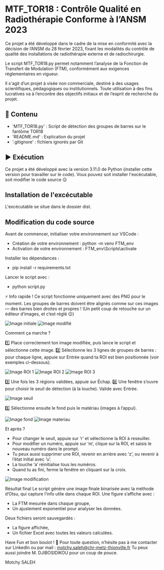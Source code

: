 # MTF_TOR18 : Contrôle Qualité en Radiothérapie Conforme à l’ANSM 2023

Ce projet a été développé dans le cadre de la mise en conformité avec la décision de l’ANSM du 28 février 2023, fixant les modalités du contrôle de qualité des installations de radiothérapie externe et de radiochirurgie.

Le script MTF_TOR18.py permet notamment l’analyse de la Fonction de Transfert de Modulation (FTM), conformément aux exigences réglementaires en vigueur.

Il s'agit d’un projet à visée non commerciale, destiné à des usages scientifiques, pédagogiques ou institutionnels.
Toute utilisation à des fins lucratives va à l’encontre des objectifs initiaux et de l’esprit de recherche du projet.


## 📂 Contenu

 - 'MTF_TOR18.py' : Script de détection des groupes de barres sur le fantôme TOR18
 - 'README.md' : Explication du projet
 - '.gitignore' : fichiers ignorés par Git


 ## ▶️ Exécution
Ce projet a été développé avec la version 3.11.0 de Python (installer cette version pour travailler sur le code).
Vous pouvez soit installer l'excécutable, soit modifier le code source 😉

## Installation de l'excécutable
L'excécutable se situe dans le dossier dist.


## Modification du code source
Avant de commencer, initialiser votre environnement sur VSCode :
- Création de votre environnement  : python -m venv FTM_env
- Activation de votre environnement : FTM_env\Scripts\activate

Installer les dépendances : 
- pip install -r requirements.txt

Lancer le script avec :
- python script.py


⚡ Info rapide !
Ce script fonctionne uniquement avec des PNG pour le moment.
Les groupes de barres doivent être alignés comme sur ces images — des barres bien droites et propres ! (Un petit coup de retouche sur un éditeur d’images, et c’est réglé 😉)

![Image initiale](Images/xray_2_Filter_3.png)
![Image modifié](Images/xray_2_Filter_3_mod.png)

Comment ça marche ?

1️⃣ Place correctement ton image modifiée, puis lance le script et sélectionne cette image.
2️⃣ Sélectionne les 3 lignes de groupes de barres : pour chaque ligne, appuie sur Entrée quand ta ROI est bien positionnée (voir exemples ci-dessous).

![Image ROI 1](Images/X_ray_ROI_Ligne_1.png)
![Image ROI 2](Images/X_ray_ROI_Ligne_2.png)
![Image ROI 3](Images/X_ray_ROI_Ligne_3.png)

3️⃣ Une fois les 3 régions validées, appuie sur Échap.
4️⃣ Une fenêtre s’ouvre pour choisir le seuil de détection (à la louche). Valide avec Entrée.

![Image seuil](Images/Seuil.png)

5️⃣ Sélectionne ensuite le fond puis le matériau (images à l’appui).

![Image fond](Images/fond.png)
![Image materiau](Images/materiau.png)

Et après ?
- Pour changer le seuil, appuie sur ‘r’ et sélectionne la ROI à reseuiller.
- Pour modifier un numéro, appuie sur ‘m’, clique sur la ROI, et saisis le nouveau numéro dans le prompt.
- Tu peux aussi supprimer une ROI, revenir en arrière avec ‘z’, ou revenir à l’état initial avec ‘u’.
- La touche ‘a’ réinitialise tous les numéros.
- Quand tu as fini, ferme la fenêtre en cliquant sur la croix.

![Image modification](Images/modification.png)


Résultat final
Le script génère une image finale binarisée avec la méthode d’Otsu, qui capture l’info utile dans chaque ROI.
Une figure s’affiche avec :
- La FTM mesurée dans chaque groupe,
- Un ajustement exponentiel pour analyser les données.

Deux fichiers seront sauvegardés :
- La figure affichée,
- Un fichier Excel avec toutes les valeurs calculées.

Have Fun et bon boulot ! 🎉
Pour toute question, n’hésite pas à me contacter sur LinkedIn ou par mail : motchy.saleh@chr-metz-thionville.fr
Tu peux aussi joindre M. DJIBOSIDIKOU pour un coup de pouce.

Motchy SALEH